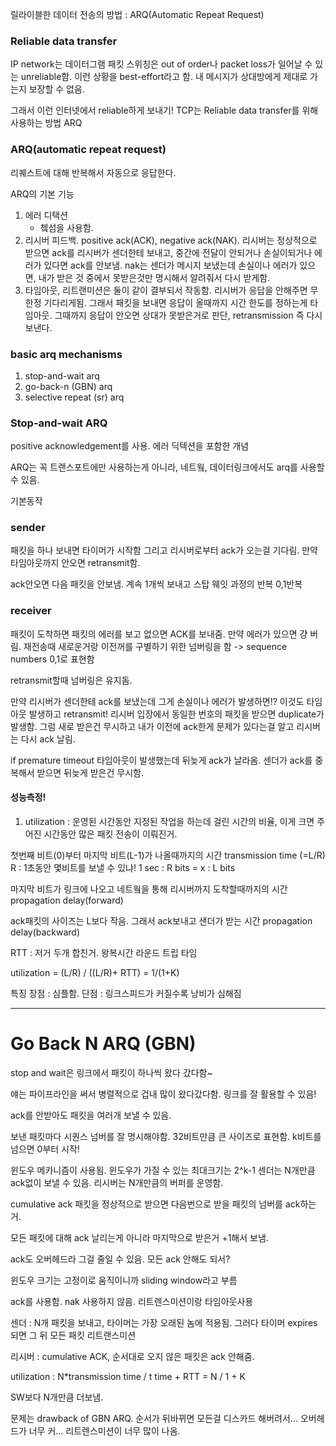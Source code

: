 릴라이블한 데이터 전송의 방법 : ARQ(Automatic Repeat Request)

### Reliable data transfer

IP network는 데이터그램 패킷 스위칭은 out of order나 packet loss가 일어날 수 있는 unreliable함.
이런 상황을 best-effort라고 함. 내 메시지가 상대방에게 제대로 가는지 보장할 수 없음.

그래서 이런 인터넷에서 reliable하게 보내기!
TCP는 Reliable data transfer를 위해 사용하는 방법 ARQ

### ARQ(automatic repeat request)

리퀘스트에 대해 반복해서 자동으로 응답한다.

ARQ의 기본 기능

1.  에러 디택션
    - 쳌섬을 사용함.
2.  리시버 피드백. positive ack(ACK), negative ack(NAK). 리시버는 정상적으로 받으면 ack를 리시버가 센더한테 보내고, 중간에 전달이 안되거나 손실이되거나 에러가 있다면 ack를 안보냄.
    nak는 센더가 메시지 보냈는데 손실이나 에러가 있으면, 내가 받은 것 중에서 못받은것만 명시해서 알려줘서 다시 받게함.
3.  타임아웃, 리트랜미션은 둘이 같이 결부되서 작동함. 리시버가 응답을 안해주면 무한정 기다리게됨. 그래서 패킷을 보내면 응답이 올때까지 시간 한도를 정하는게 타임아웃. 그때까지 응답이 안오면 상대가 못받은거로 판단, retransmission 즉 다시 보낸다.

### basic arq mechanisms

1. stop-and-wait arq
2. go-back-n (GBN) arq
3. selective repeat (sr) arq

### Stop-and-wait ARQ

positive acknowledgement를 사용.
에러 딕텍션을 포함한 개념

ARQ는 꼭 트랜스포트에만 사용하는게 아니라, 네트웤, 데이터링크에서도 arq를 사용할 수 있음.

기본동작

### sender

패킷을 하나 보내면 타이머가 시작함
그리고 리시버로부터 ack가 오는걸 기다림.
만약 타임아웃까지 안오면 retransmit함.

ack안오면 다음 패킷을 안보냄. 계속 1개씩 보내고 스탑 웨잇 과정의 반복 0,1반복

### receiver

패킷이 도착하면 패킷의 에러를 보고 없으면 ACK를 보내줌.
만약 에러가 있으면 걍 버림. 재전송때 새로운거랑 이전꺼를 구별하기 위한 넘버링을 함 -> sequence numbers 0,1로 표현함

retransmit할때 넘버링은 유지돔.

만약 리시버가 센더한테 ack를 보냈는데 그게 손실이나 에러가 발생하면!? 이것도 타임아웃 발생하고 retransmit! 리시버 입장에서 동일한 번호의 패킷을 받으면 duplicate가 발생함. 그럼 새로 받은건 무시하고 내가 이전에 ack한게 문제가 있다는걸 알고 리시버는 다시 ack 날림.

if premature timeout
타임아웃이 발생했는데 뒤늦게 ack가 날라옴.
센더가 ack를 중복해서 받으면 뒤늦게 받은건 무시함.

#### 성능측정!

1. utilization : 운영된 시간동안 지정된 작업을 하는데 걸린 시간의 비율, 이게 크면 주어진 시간동안 많은 패킷 전송이 이뤄진거.

첫번째 비트(0)부터 마지막 비트(L-1)가 나올때까지의 시간 transmission time (=L/R)
R : 1초동안 몇비트를 보낼 수 있냐!
1 sec : R bits = x : L bits

마지막 비트가 링크에 나오고 네트웤을 통해 리시버까지 도착할때까지의 시간 propagation delay(forward)

ack패킷의 사이즈는 L보다 작음. 그래서 ack보내고 샌더가 받는 시간 propagation delay(backward)

RTT : 저거 두개 합친거. 왕복시간 라운드 트립 타임

utilization = (L/R) / ((L/R)+ RTT) = 1/(1+K)

특징
장점 : 심플함.
단점 : 링크스피드가 커질수록 낭비가 심해짐

---

# Go Back N ARQ (GBN)

stop and wait은 링크에서 패킷이 하나씩 왔다 갔다함~

얘는 파이프라인을 써서 병렬적으로 겁내 많이 왔다갔다함.
링크를 잘 활용할 수 있음!

ack를 안받아도 패킷을 여러개 보낼 수 있음.

보낸 패킷마다 시퀀스 넘버를 잘 명시해야함. 32비트만큼 큰 사이즈로 표현함. k비트를 넘으면 0부터 시작!

윈도우 메카니즘이 사용됨.
윈도우가 가질 수 있는 최대크기는 2^k-1
센더는 N개만큼 ack없이 보낼 수 있음.
리시버는 N개만큼의 버퍼를 운영함.

cumulative ack
패킷을 정상적으로 받으면 다음번으로 받을 패킷의 넘버를 ack하는거.

모든 패킷에 대해 ack 날리는게 아니라 마지막으로 받은거 +1해서 보냄.

ack도 오버헤드라 그걸 줄일 수 있음. 모든 ack 안해도 되서?

윈도우 크기는 고정이로 움직이니까 sliding window라고 부름

ack를 사용함. nak 사용하지 않음. 리트렌스미션이랑 타임아웃사용

센더
: N개 패킷을 보내고, 타이머는 가장 오래된 놈에 적용됨. 그러다 타이머 expires 되면 그 뒤 모든 패킷 리트랜스미션

리시버
: cumulative ACK, 순서대로 오지 않은 패킷은 ack 안해줌.

utilization : N\*transmission time / t time + RTT = N / 1 + K

SW보다 N개만큼 더보냄.

문제는 drawback of GBN ARQ. 순서가 뒤바뀌면 모든걸 디스카드 해버려서... 오버헤드가 너무 커... 리트렌스미션이 너무 많이 나옴.
